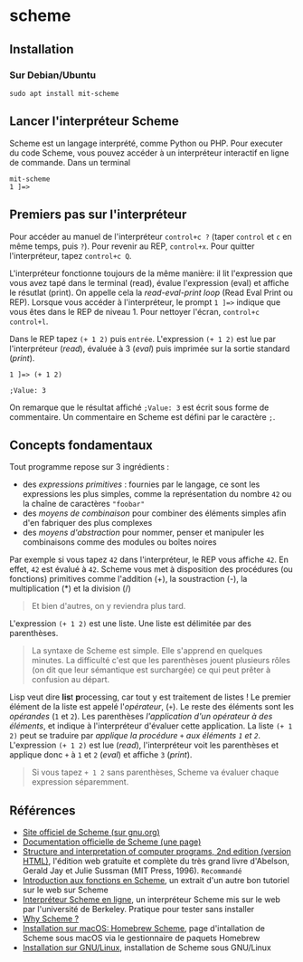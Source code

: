 # scheme

## Installation

### Sur Debian/Ubuntu

~~~
sudo apt install mit-scheme
~~~

## Lancer l'interpréteur Scheme

Scheme est un langage interprété, comme Python ou PHP. Pour executer du code Scheme, vous pouvez accéder à un interpréteur interactif en ligne de commande. Dans un terminal

~~~
mit-scheme
1 ]=>
~~~

## Premiers pas sur l'interpréteur

Pour accéder au manuel de l'interpréteur `control+c ?` (taper `control` et `c` en même temps, puis `?`). Pour revenir au REP, `control+x`. Pour quitter l'interpréteur, tapez `control+c Q`.

L'interpréteur fonctionne toujours de la même manière: il lit l'expression que vous avez tapé dans le terminal (read), évalue l'expression (eval) et affiche le résutlat (print). On appelle cela la *read-eval-print loop* (Read Eval Print ou REP). Lorsque vous accéder à l'interpréteur, le prompt `1 ]=>` indique que vous êtes dans le REP de niveau 1. Pour nettoyer l'écran, `control+c control+l`.

Dans le REP tapez `(+ 1 2)` puis `entrée`. L'expression `(+ 1 2)` est lue par l'interpréteur (*read*), évaluée à 3 (*eval*) puis imprimée sur la sortie standard (*print*).

~~~
1 ]=> (+ 1 2)

;Value: 3
~~~

On remarque que le résultat affiché `;Value: 3` est écrit sous forme de commentaire. Un commentaire en Scheme est défini par le caractère `;`.

## Concepts fondamentaux

Tout programme repose sur 3 ingrédients : 

- des *expressions primitives* : fournies par le langage, ce sont les expressions les plus simples, comme la représentation du nombre `42` ou la chaîne de caractères `"foobar"`
- des *moyens de combinaison* pour combiner des éléments simples afin d'en fabriquer des plus complexes
- des *moyens d'abstraction* pour nommer, penser et manipuler les combinaisons comme des modules ou boîtes noires

Par exemple si vous tapez `42` dans l'interpréteur, le REP vous affiche `42`. En effet, `42` est évalué à `42`. Scheme vous met à disposition des procédures (ou fonctions) primitives comme l'addition (+), la soustraction (-), la multiplication (*) et la division (/)

>Et bien d'autres, on y reviendra plus tard.

L'expression `(+ 1 2)` est une liste. Une liste est délimitée par des parenthèses. 

>La syntaxe de Scheme est simple. Elle s'apprend en quelques minutes. La difficulté c'est que les parenthèses jouent plusieurs rôles (on dit que leur sémantique est surchargée) ce qui peut prêter à confusion au départ. 

Lisp veut dire **lis**t **p**rocessing, car tout y est traitement de listes ! Le premier élément de la liste est appelé l'*opérateur*, (`+`). Le reste des éléments sont les *opérandes* (`1` et `2`). Les parenthèses  *l'application d'un opérateur à des éléments*, et indique à l'interpréteur d'évaluer cette application. La liste `(+ 1 2)` peut se traduire par *applique la procédure `+` aux éléments `1` et `2`*. L'expression `(+ 1 2)` est lue (*read*), l'interpréteur voit les parenthèses et applique donc `+` à `1` et `2` (*eval*) et affiche `3` (*print*). 

> Si vous tapez `+ 1 2` sans parenthèses, Scheme va évaluer chaque expression séparemment. 



## Références

- [Site officiel de Scheme (sur gnu.org)](https://www.gnu.org/software/mit-scheme/)
- [Documentation officielle de Scheme (une page)](https://www.gnu.org/software/mit-scheme/documentation/stable/mit-scheme-ref.html#Acknowledgements)
- [Structure and interpretation of computer programs, 2nd edition (version HTML)](https://mitp-content-server.mit.edu/books/content/sectbyfn/books_pres_0/6515/sicp.zip/full-text/book/book.html), l'édition web gratuite et complète du très grand livre d'Abelson, Gerald Jay et Julie Sussman (MIT Press, 1996). `Recommandé`
- [Introduction aux fonctions en Scheme](https://www.shido.info/lisp/scheme4_e.html), un extrait d'un autre bon tutoriel sur le web sur Scheme
- [Interpréteur Scheme en ligne](https://inst.eecs.berkeley.edu/~cs61a/fa14/assets/interpreter/scheme.html), un interpréteur Scheme mis sur le web par l'université de Berkeley. Pratique pour tester sans installer
- [Why Scheme ?](https://www.shido.info/lisp/scheme1_e.html)
- [Installation sur macOS: Homebrew Scheme](https://formulae.brew.sh/formula/mit-scheme), page d'intallation de Scheme sous macOS via le gestionnaire de paquets Homebrew
- [Installation sur GNU/Linux](https://www.gnu.org/software/mit-scheme/), installation de Scheme sous GNU/Linux
